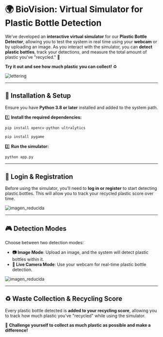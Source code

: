 # 🌍 BioVision: Virtual Simulator for Plastic Bottle Detection  

We’ve developed an **interactive virtual simulator** for our **Plastic Bottle Detector**, allowing you to test the system in real time using your **webcam** or by uploading an image. As you interact with the simulator, you can **detect plastic bottles**, track your detections, and measure the total amount of plastic you’ve "recycled." 🚀  

**Try it out and see how much plastic you can collect!** ♻️  

![lettering](https://github.com/user-attachments/assets/aa7167bc-5ca3-4446-b23c-7b19841ced94)  

---

## 📌 Installation & Setup  

Ensure you have **Python 3.8 or later** installed and added to the system path.  

1️⃣ **Install the required dependencies:**  
```bash
pip install opencv-python ultralytics
```
```bash
pip install pygame
```
2️⃣ **Run the simulator:**  
```bash
python app.py
```

---

## 🔑 Login & Registration  
Before using the simulator, you’ll need to **log in or register** to start detecting plastic bottles. This will allow you to track your recycled plastic score over time.  

![imagen_reducida](https://github.com/user-attachments/assets/6e758983-8ebf-4ddc-9032-558f3c946334)


---

## 🎮 Detection Modes  
Choose between two detection modes:  

- **📷 Image Mode**: Upload an image, and the system will detect plastic bottles within it.  
- **🎥 Live Camera Mode**: Use your webcam for real-time plastic bottle detection.  

![imagen_reducida](https://github.com/user-attachments/assets/db191391-91af-440b-aa59-fabbc06a2e56)


---

## ♻️ Waste Collection & Recycling Score  
Every plastic bottle detected is **added to your recycling score**, allowing you to track how much plastic you've "recycled" while using the simulator.  

🌱 **Challenge yourself to collect as much plastic as possible and make a difference!**  

